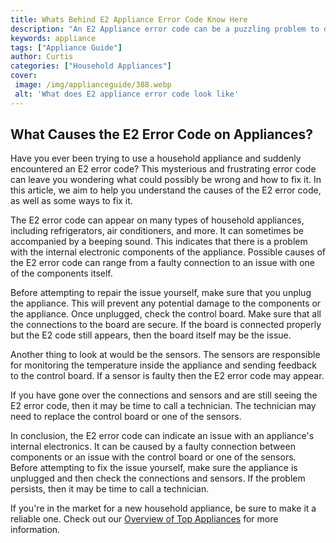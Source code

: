 ```yaml
---
title: Whats Behind E2 Appliance Error Code Know Here
description: "An E2 Appliance error code can be a puzzling problem to decipher but this article will give you an inside look at the causes behind this error code and how to fix it Learn the answer to this common appliance challenge"
keywords: appliance
tags: ["Appliance Guide"]
author: Curtis
categories: ["Household Appliances"]
cover: 
 image: /img/applianceguide/388.webp
 alt: 'What does E2 appliance error code look like'
---
```

## What Causes the E2 Error Code on Appliances? 

Have you ever been trying to use a household appliance and suddenly encountered an E2 error code? This mysterious and frustrating error code can leave you wondering what could possibly be wrong and how to fix it. In this article, we aim to help you understand the causes of the E2 error code, as well as some ways to fix it.

The E2 error code can appear on many types of household appliances, including refrigerators, air conditioners, and more. It can sometimes be accompanied by a beeping sound. This indicates that there is a problem with the internal electronic components of the appliance. Possible causes of the E2 error code can range from a faulty connection to an issue with one of the components itself. 

Before attempting to repair the issue yourself, make sure that you unplug the appliance. This will prevent any potential damage to the components or the appliance. Once unplugged, check the control board. Make sure that all the connections to the board are secure. If the board is connected properly but the E2 code still appears, then the board itself may be the issue. 

Another thing to look at would be the sensors. The sensors are responsible for monitoring the temperature inside the appliance and sending feedback to the control board. If a sensor is faulty then the E2 error code may appear. 

If you have gone over the connections and sensors and are still seeing the E2 error code, then it may be time to call a technician. The technician may need to replace the control board or one of the sensors.

In conclusion, the E2 error code can indicate an issue with an appliance's internal electronics. It can be caused by a faulty connection between components or an issue with the control board or one of the sensors. Before attempting to fix the issue yourself, make sure the appliance is unplugged and then check the connections and sensors. If the problem persists, then it may be time to call a technician. 

If you're in the market for a new household appliance, be sure to make it a reliable one. Check out our [Overview of Top Appliances](./pages/appliance-overview) for more information.
